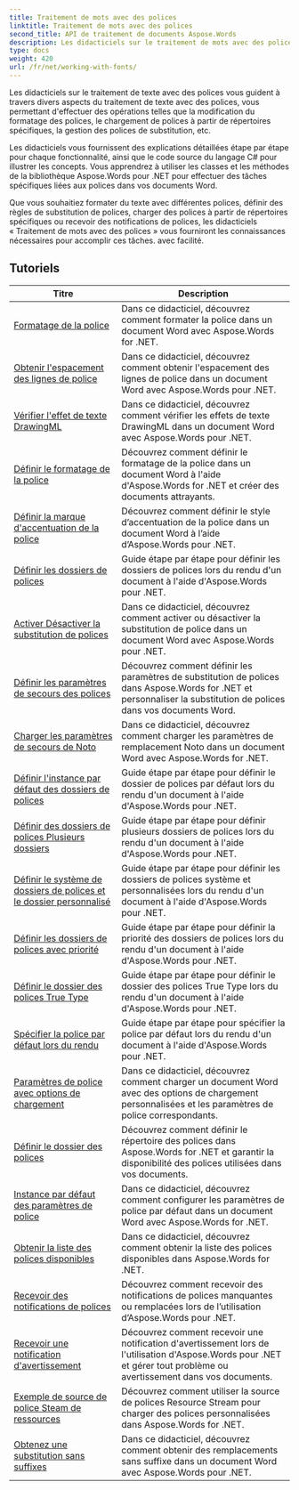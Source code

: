 ```yaml
---
title: Traitement de mots avec des polices
linktitle: Traitement de mots avec des polices
second_title: API de traitement de documents Aspose.Words
description: Les didacticiels sur le traitement de mots avec des polices vous apprennent à utiliser des polices dans Word avec Aspose.Words pour .NET. Formatage, substitutions, notifications et bien plus encore.
type: docs
weight: 420
url: /fr/net/working-with-fonts/
---
```


Les didacticiels sur le traitement de texte avec des polices vous guident à travers divers aspects du traitement de texte avec des polices, vous permettant d'effectuer des opérations telles que la modification du formatage des polices, le chargement de polices à partir de répertoires spécifiques, la gestion des polices de substitution, etc.

Les didacticiels vous fournissent des explications détaillées étape par étape pour chaque fonctionnalité, ainsi que le code source du langage C# pour illustrer les concepts. Vous apprendrez à utiliser les classes et les méthodes de la bibliothèque Aspose.Words pour .NET pour effectuer des tâches spécifiques liées aux polices dans vos documents Word.

Que vous souhaitiez formater du texte avec différentes polices, définir des règles de substitution de polices, charger des polices à partir de répertoires spécifiques ou recevoir des notifications de polices, les didacticiels « Traitement de mots avec des polices » vous fourniront les connaissances nécessaires pour accomplir ces tâches. avec facilité.

 ## Tutoriels
| Titre | Description |
| --- | --- |
| [Formatage de la police](./font-formatting/) | Dans ce didacticiel, découvrez comment formater la police dans un document Word avec Aspose.Words for .NET. |
| [Obtenir l'espacement des lignes de police](./get-font-line-spacing/) | Dans ce didacticiel, découvrez comment obtenir l'espacement des lignes de police dans un document Word avec Aspose.Words pour .NET. |
| [Vérifier l'effet de texte DrawingML](./check-drawingml-text-effect/) | Dans ce didacticiel, découvrez comment vérifier les effets de texte DrawingML dans un document Word avec Aspose.Words pour .NET. |
| [Définir le formatage de la police](./set-font-formatting/) | Découvrez comment définir le formatage de la police dans un document Word à l'aide d'Aspose.Words for .NET et créer des documents attrayants. |
| [Définir la marque d'accentuation de la police](./set-font-emphasis-mark/) | Découvrez comment définir le style d’accentuation de la police dans un document Word à l’aide d’Aspose.Words pour .NET. |
| [Définir les dossiers de polices](./set-fonts-folders/) | Guide étape par étape pour définir les dossiers de polices lors du rendu d'un document à l'aide d'Aspose.Words pour .NET. |
| [Activer Désactiver la substitution de polices](./enable-disable-font-substitution/) | Dans ce didacticiel, découvrez comment activer ou désactiver la substitution de police dans un document Word avec Aspose.Words pour .NET. |
| [Définir les paramètres de secours des polices](./set-font-fallback-settings/) | Découvrez comment définir les paramètres de substitution de polices dans Aspose.Words for .NET et personnaliser la substitution de polices dans vos documents Word. |
| [Charger les paramètres de secours de Noto](./load-noto-fallback-settings/) | Dans ce didacticiel, découvrez comment charger les paramètres de remplacement Noto dans un document Word avec Aspose.Words for .NET. |
| [Définir l'instance par défaut des dossiers de polices](./set-fonts-folders-default-instance/) | Guide étape par étape pour définir le dossier de polices par défaut lors du rendu d'un document à l'aide d'Aspose.Words pour .NET. |
| [Définir des dossiers de polices Plusieurs dossiers](./set-fonts-folders-multiple-folders/) | Guide étape par étape pour définir plusieurs dossiers de polices lors du rendu d'un document à l'aide d'Aspose.Words pour .NET. |
| [Définir le système de dossiers de polices et le dossier personnalisé](./set-fonts-folders-system-and-custom-folder/) | Guide étape par étape pour définir les dossiers de polices système et personnalisées lors du rendu d'un document à l'aide d'Aspose.Words pour .NET. |
| [Définir les dossiers de polices avec priorité](./set-fonts-folders-with-priority/) | Guide étape par étape pour définir la priorité des dossiers de polices lors du rendu d'un document à l'aide d'Aspose.Words pour .NET. |
| [Définir le dossier des polices True Type](./set-true-type-fonts-folder/) | Guide étape par étape pour définir le dossier des polices True Type lors du rendu d'un document à l'aide d'Aspose.Words pour .NET. |
| [Spécifier la police par défaut lors du rendu](./specify-default-font-when-rendering/) | Guide étape par étape pour spécifier la police par défaut lors du rendu d'un document à l'aide d'Aspose.Words pour .NET. |
| [Paramètres de police avec options de chargement](./font-settings-with-load-options/) | Dans ce didacticiel, découvrez comment charger un document Word avec des options de chargement personnalisées et les paramètres de police correspondants.|
| [Définir le dossier des polices](./set-fonts-folder/) | Découvrez comment définir le répertoire des polices dans Aspose.Words for .NET et garantir la disponibilité des polices utilisées dans vos documents. |
| [Instance par défaut des paramètres de police](./font-settings-default-instance/) | Dans ce didacticiel, découvrez comment configurer les paramètres de police par défaut dans un document Word avec Aspose.Words for .NET. |
| [Obtenir la liste des polices disponibles](./get-list-of-available-fonts/) | Dans ce didacticiel, découvrez comment obtenir la liste des polices disponibles dans Aspose.Words for .NET. |
| [Recevoir des notifications de polices](./receive-notifications-of-fonts/) | Découvrez comment recevoir des notifications de polices manquantes ou remplacées lors de l’utilisation d’Aspose.Words pour .NET. |
| [Recevoir une notification d'avertissement](./receive-warning-notification/) | Découvrez comment recevoir une notification d'avertissement lors de l'utilisation d'Aspose.Words pour .NET et gérer tout problème ou avertissement dans vos documents. |
| [Exemple de source de police Steam de ressources](./resource-steam-font-source-example/) | Découvrez comment utiliser la source de polices Resource Stream pour charger des polices personnalisées dans Aspose.Words for .NET. |
| [Obtenez une substitution sans suffixes](./get-substitution-without-suffixes/) | Dans ce didacticiel, découvrez comment obtenir des remplacements sans suffixe dans un document Word avec Aspose.Words pour .NET. |